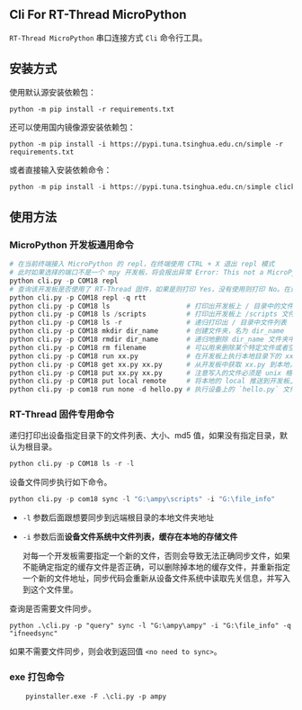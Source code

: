 ## Cli For RT-Thread MicroPython 

`RT-Thread MicroPython` 串口连接方式 `Cli` 命令行工具。

## 安装方式

使用默认源安装依赖包：

```
python -m pip install -r requirements.txt
```

还可以使用国内镜像源安装依赖包：

```
python -m pip install -i https://pypi.tuna.tsinghua.edu.cn/simple -r requirements.txt
```

或者直接输入安装依赖命令：

```python
python -m pip install -i https://pypi.tuna.tsinghua.edu.cn/simple click pyserial python-dotenv
```

## 使用方法

### MicroPython 开发板通用命令

```python
# 在当前终端接入 MicroPython 的 repl，在终端使用 CTRL + X 退出 repl 模式
# 此时如果选择的端口不是一个 mpy 开发板，将会报出异常 Error: This not a MicroPython board no bytes
python cli.py -p COM18 repl
# 查询该开发板是否使用了 RT-Thread 固件，如果是则打印 Yes，没有使用则打印 No。在进行 repl 连接时，可以先调用此接口判断该开发板是否烧录有 MPY 固件，以及是否是 RT-Thread 固件，从而判断出该应该使用怎样的文件同步策略来操作文件同步
python cli.py -p COM18 repl -q rtt          
python cli.py -p COM18 ls                   # 打印出开发板上 / 目录中的文件列表
python cli.py -p COM18 ls /scripts          # 打印出开发板上 /scripts 文件夹中的文件列表
python cli.py -p COM18 ls -r                # 递归打印出 / 目录中文件列表
python cli.py -p COM18 mkdir dir_name       # 创建文件夹，名为 dir_name
python cli.py -p COM18 rmdir dir_name       # 递归地删除 dir_name 文件夹中的所有文件，最终删除文件夹
python cli.py -p COM18 rm filename          # 可以用来删除某个特定文件或者空文件夹
python cli.py -p COM18 run xx.py            # 在开发板上执行本地目录下的 xx.py 文件
python cli.py -p COM18 get xx.py xx.py      # 从开发板中获取 xx.py 到本地，并将该文件命名为 xx.py
python cli.py -p COM18 put xx.py xx.py      # 注意写入的文件必须是 unix 格式，否则读出时会出问题
python cli.py -p COM18 put local remote     # 将本地的 local 推送到开发板上，并且命名为 remote
python cli.py -p com18 run none -d hello.py # 执行设备上的 `hello.py` 文件，注意如果该程序不返回，则程序无法从终端返回
```

### RT-Thread 固件专用命令

递归打印出设备指定目录下的文件列表、大小、md5 值，如果没有指定目录，默认为根目录。

```python
python cli.py -p COM18 ls -r -l
```
设备文件同步执行如下命令。

```python
python cli.py -p com18 sync -l "G:\ampy\scripts" -i "G:\file_info"
```

- `-l` 参数后面跟想要同步到远端根目录的本地文件夹地址

- `-i` 参数后面**设备文件系统中文件列表，缓存在本地的存储文件**

  对每一个开发板需要指定一个新的文件，否则会导致无法正确同步文件，如果不能确定指定的缓存文件是否正确，可以删除掉本地的缓存文件，并重新指定一个新的文件地址，同步代码会重新从设备文件系统中读取先关信息，并写入到这个文件里。

查询是否需要文件同步。

```
python .\cli.py -p "query" sync -l "G:\ampy\ampy" -i "G:\file_info" -q "ifneedsync"
```

如果不需要文件同步，则会收到返回值 `<no need to sync>`。

### exe 打包命令

`    pyinstaller.exe -F .\cli.py -p ampy`